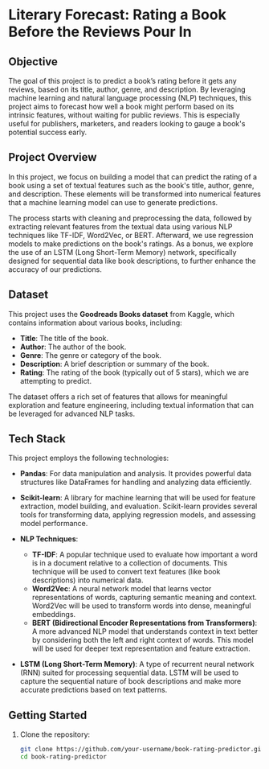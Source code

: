 # Literary Forecast: Rating a Book Before the Reviews Pour In

## Objective
The goal of this project is to predict a book’s rating before it gets any reviews, based on its title, author, genre, and description. By leveraging machine learning and natural language processing (NLP) techniques, this project aims to forecast how well a book might perform based on its intrinsic features, without waiting for public reviews. This is especially useful for publishers, marketers, and readers looking to gauge a book's potential success early.

## Project Overview
In this project, we focus on building a model that can predict the rating of a book using a set of textual features such as the book's title, author, genre, and description. These elements will be transformed into numerical features that a machine learning model can use to generate predictions.

The process starts with cleaning and preprocessing the data, followed by extracting relevant features from the textual data using various NLP techniques like TF-IDF, Word2Vec, or BERT. Afterward, we use regression models to make predictions on the book's ratings. As a bonus, we explore the use of an LSTM (Long Short-Term Memory) network, specifically designed for sequential data like book descriptions, to further enhance the accuracy of our predictions.

## Dataset
This project uses the **Goodreads Books dataset** from Kaggle, which contains information about various books, including:

- **Title**: The title of the book.
- **Author**: The author of the book.
- **Genre**: The genre or category of the book.
- **Description**: A brief description or summary of the book.
- **Rating**: The rating of the book (typically out of 5 stars), which we are attempting to predict.

The dataset offers a rich set of features that allows for meaningful exploration and feature engineering, including textual information that can be leveraged for advanced NLP tasks.

## Tech Stack
This project employs the following technologies:

- **Pandas**: For data manipulation and analysis. It provides powerful data structures like DataFrames for handling and analyzing data efficiently.
  
- **Scikit-learn**: A library for machine learning that will be used for feature extraction, model building, and evaluation. Scikit-learn provides several tools for transforming data, applying regression models, and assessing model performance.

- **NLP Techniques**: 
  - **TF-IDF**: A popular technique used to evaluate how important a word is in a document relative to a collection of documents. This technique will be used to convert text features (like book descriptions) into numerical data.
  - **Word2Vec**: A neural network model that learns vector representations of words, capturing semantic meaning and context. Word2Vec will be used to transform words into dense, meaningful embeddings.
  - **BERT (Bidirectional Encoder Representations from Transformers)**: A more advanced NLP model that understands context in text better by considering both the left and right context of words. This model will be used for deeper text representation and feature extraction.

- **LSTM (Long Short-Term Memory)**: A type of recurrent neural network (RNN) suited for processing sequential data. LSTM will be used to capture the sequential nature of book descriptions and make more accurate predictions based on text patterns.

## Getting Started

1. Clone the repository:
   ```bash
   git clone https://github.com/your-username/book-rating-predictor.git
   cd book-rating-predictor